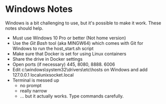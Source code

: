 # Windows Notes

Windows is a bit challenging to use, but it's possible to make it work.  These notes should help.

* Must use Windows 10 Pro or better (Not home version)
* Use the *Git Bash* tool (aka MINGW64) which comes with Git for Windows to run the host_start.sh script
* Make sure that Docker is set for using Linux containers
* Share the drive in Docker settings 
* Open ports (if necessary) 445, 8080, 8888. 6006
* Edit c:\windows\system32\drivers\etc\hosts on Windows and add
    127.0.0.1 localunixsocket.local
* Terminal is messed up
    * no prompt
    * really narrow
    * ... but it actually works.  Type commands carefully.
